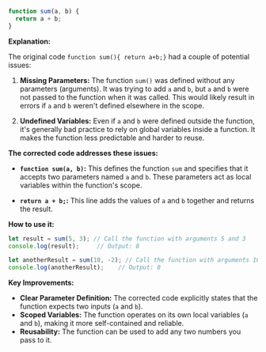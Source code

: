 ```javascript
function sum(a, b) {
  return a + b;
}
```

**Explanation:**

The original code `function sum(){ return a+b;}` had a couple of potential issues:

1. **Missing Parameters:** The function `sum()` was defined without any parameters (arguments).  It was trying to add `a` and `b`, but `a` and `b` were not passed to the function when it was called.  This would likely result in errors if `a` and `b` weren't defined elsewhere in the scope.

2. **Undefined Variables:** Even if `a` and `b` were defined outside the function, it's generally bad practice to rely on global variables inside a function.  It makes the function less predictable and harder to reuse.

**The corrected code addresses these issues:**

* **`function sum(a, b)`:** This defines the function `sum` and specifies that it accepts two parameters named `a` and `b`. These parameters act as local variables within the function's scope.

* **`return a + b;`:** This line adds the values of `a` and `b` together and returns the result.

**How to use it:**

```javascript
let result = sum(5, 3); // Call the function with arguments 5 and 3
console.log(result);     // Output: 8

let anotherResult = sum(10, -2); // Call the function with arguments 10 and -2
console.log(anotherResult);    // Output: 8
```

**Key Improvements:**

* **Clear Parameter Definition:**  The corrected code explicitly states that the function expects two inputs (`a` and `b`).
* **Scoped Variables:** The function operates on its own local variables (`a` and `b`), making it more self-contained and reliable.
* **Reusability:**  The function can be used to add any two numbers you pass to it.
